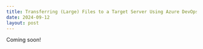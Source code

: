 ```yaml
---
title: Transferring (Large) Files to a Target Server Using Azure DevOps, CyberArk and Ansible
date: 2024-09-12
layout: post
---
```


Coming soon!